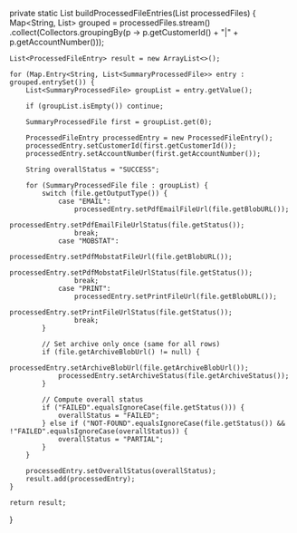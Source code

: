 private static List<ProcessedFileEntry> buildProcessedFileEntries(List<SummaryProcessedFile> processedFiles) {
    Map<String, List<SummaryProcessedFile>> grouped = processedFiles.stream()
            .collect(Collectors.groupingBy(p -> p.getCustomerId() + "|" + p.getAccountNumber()));

    List<ProcessedFileEntry> result = new ArrayList<>();

    for (Map.Entry<String, List<SummaryProcessedFile>> entry : grouped.entrySet()) {
        List<SummaryProcessedFile> groupList = entry.getValue();

        if (groupList.isEmpty()) continue;

        SummaryProcessedFile first = groupList.get(0);

        ProcessedFileEntry processedEntry = new ProcessedFileEntry();
        processedEntry.setCustomerId(first.getCustomerId());
        processedEntry.setAccountNumber(first.getAccountNumber());

        String overallStatus = "SUCCESS";

        for (SummaryProcessedFile file : groupList) {
            switch (file.getOutputType()) {
                case "EMAIL":
                    processedEntry.setPdfEmailFileUrl(file.getBlobURL());
                    processedEntry.setPdfEmailFileUrlStatus(file.getStatus());
                    break;
                case "MOBSTAT":
                    processedEntry.setPdfMobstatFileUrl(file.getBlobURL());
                    processedEntry.setPdfMobstatFileUrlStatus(file.getStatus());
                    break;
                case "PRINT":
                    processedEntry.setPrintFileUrl(file.getBlobURL());
                    processedEntry.setPrintFileUrlStatus(file.getStatus());
                    break;
            }

            // Set archive only once (same for all rows)
            if (file.getArchiveBlobUrl() != null) {
                processedEntry.setArchiveBlobUrl(file.getArchiveBlobUrl());
                processedEntry.setArchiveStatus(file.getArchiveStatus());
            }

            // Compute overall status
            if ("FAILED".equalsIgnoreCase(file.getStatus())) {
                overallStatus = "FAILED";
            } else if ("NOT-FOUND".equalsIgnoreCase(file.getStatus()) && !"FAILED".equalsIgnoreCase(overallStatus)) {
                overallStatus = "PARTIAL";
            }
        }

        processedEntry.setOverallStatus(overallStatus);
        result.add(processedEntry);
    }

    return result;
}
